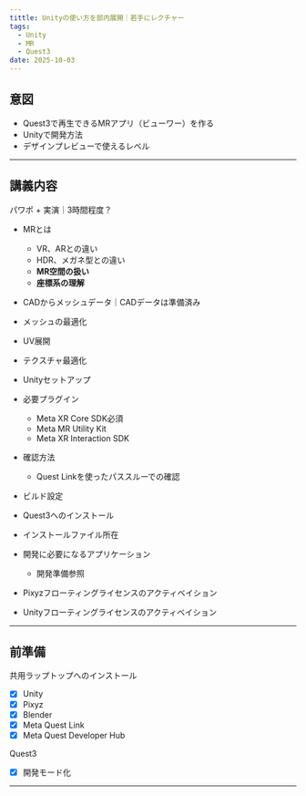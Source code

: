 ```yaml
---
tittle: Unityの使い方を部内展開｜若手にレクチャー
tags:
  - Unity
  - MR
  - Quest3
date: 2025-10-03
---
```

## 意図
- Quest3で再生できるMRアプリ（ビューワー）を作る
- Unityで開発方法
- デザインプレビューで使えるレベル

---

## 講義内容
パワポ + 実演｜3時間程度？

- MRとは
	- VR、ARとの違い
	- HDR、メガネ型との違い
	- **MR空間の扱い**
	- **座標系の理解**

- CADからメッシュデータ｜CADデータは準備済み
- メッシュの最適化

- UV展開
- テクスチャ最適化

- Unityセットアップ
- 必要プラグイン
	- Meta XR Core SDK必須
	- Meta MR Utility Kit
	- Meta XR Interaction SDK	  
- 確認方法
	- Quest Linkを使ったパススルーでの確認

- ビルド設定

- Quest3へのインストール
- インストールファイル所在

- 開発に必要になるアプリケーション
	- 開発準備参照

- Pixyzフローティングライセンスのアクティベイション

- Unityフローティングライセンスのアクティベイション

---


## 前準備
共用ラップトップへのインストール
- [x] Unity
- [x] Pixyz
- [x] Blender
- [x] Meta Quest Link
- [x] Meta Quest Developer Hub

Quest3
- [x] 開発モード化

---

